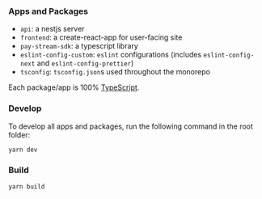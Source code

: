 ### Apps and Packages

- `api`: a nestjs server
- `frontend`: a create-react-app for user-facing site
- `pay-stream-sdk`: a typescript library
- `eslint-config-custom`: `eslint` configurations (includes `eslint-config-next` and `eslint-config-prettier`)
- `tsconfig`: `tsconfig.json`s used throughout the monorepo

Each package/app is 100% [TypeScript](https://www.typescriptlang.org/).





### Develop

To develop all apps and packages, run the following command in the root folder:

```
yarn dev
```


### Build


```
yarn build
```

